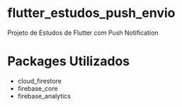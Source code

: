 # flutter_estudos_push_envio

Projeto de Estudos de Flutter com Push Notification

# Packages Utilizados

 - cloud_firestore
 - firebase_core
 - firebase_analytics